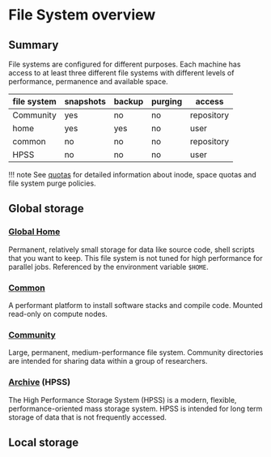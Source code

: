 # File System overview

## Summary

File systems are configured for different purposes. Each machine has
access to at least three different file systems with different levels
of performance, permanence and available space.

| file system     | snapshots | backup | purging | access          |
|-----------------|-----------|--------|---------|-----------------|
| Community       | yes       | no     | no      | repository      |
| home            | yes       | yes    | no      | user            |
| common          | no        | no     | no      | repository      |
| HPSS            | no        | no     | no      | user            |

!!! note
	See [quotas](quotas.md) for detailed information about inode,
	space quotas and file system purge policies.

## Global storage

### [Global Home](global-home.md)

Permanent, relatively small storage for data like source code, shell
scripts that you want to keep. This file system is not tuned for high
performance for parallel jobs. Referenced by the environment variable
`$HOME`.

### [Common](global-common.md)

A performant platform to install software stacks and compile
code. Mounted read-only on compute nodes.

### [Community](community.md)

Large, permanent, medium-performance file system. Community directories
are intended for sharing data within a group of researchers.

### [Archive](archive.md) (HPSS)


The High Performance Storage System (HPSS) is a modern, flexible,
performance-oriented mass storage system. HPSS is intended for long term
storage of data that is not frequently accessed.

## Local storage


